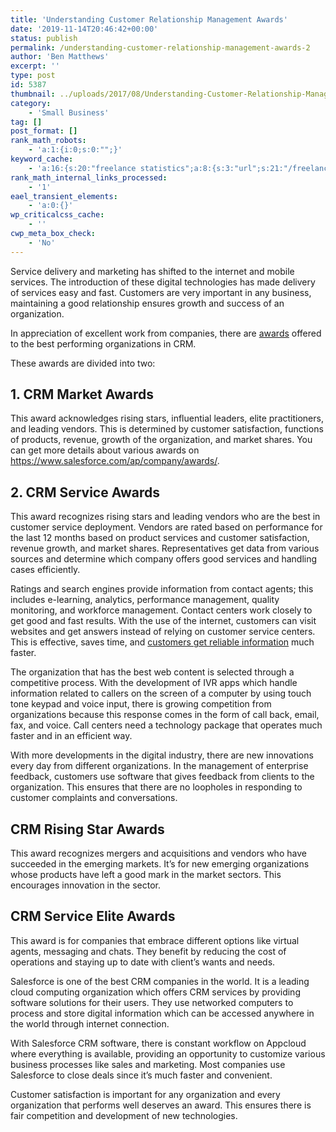 ```yaml
---
title: 'Understanding Customer Relationship Management Awards'
date: '2019-11-14T20:46:42+00:00'
status: publish
permalink: /understanding-customer-relationship-management-awards-2
author: 'Ben Matthews'
excerpt: ''
type: post
id: 5387
thumbnail: ../uploads/2017/08/Understanding-Customer-Relationship-Management-Awards-150x150.jpg
category:
    - 'Small Business'
tag: []
post_format: []
rank_math_robots:
    - 'a:1:{i:0;s:0:"";}'
keyword_cache:
    - 'a:16:{s:20:"freelance statistics";a:8:{s:3:"url";s:21:"/freelance-statistics";s:5:"times";s:0:"";s:7:"between";s:0:"";s:6:"before";s:0:"";s:5:"after";s:0:"";s:4:"case";N;s:8:"nofollow";N;s:9:"newwindow";N;}s:19:"freelance portfolio";a:8:{s:3:"url";s:30:"/courses/freelance-portfolios/";s:5:"times";s:0:"";s:7:"between";s:0:"";s:6:"before";s:0:"";s:5:"after";s:0:"";s:4:"case";N;s:8:"nofollow";N;s:9:"newwindow";N;}s:19:"accounting software";a:8:{s:3:"url";s:33:"/best-online-accounting-software/";s:5:"times";s:0:"";s:7:"between";s:0:"";s:6:"before";s:0:"";s:5:"after";s:0:"";s:4:"case";N;s:8:"nofollow";N;s:9:"newwindow";N;}s:19:"freelance community";a:8:{s:3:"url";s:20:"/freelance-community";s:5:"times";s:0:"";s:7:"between";s:0:"";s:6:"before";s:0:"";s:5:"after";s:0:"";s:4:"case";N;s:8:"nofollow";N;s:9:"newwindow";N;}s:19:"freelance questions";a:8:{s:3:"url";s:20:"/freelance-community";s:5:"times";s:0:"";s:7:"between";s:0:"";s:6:"before";s:0:"";s:5:"after";s:0:"";s:4:"case";N;s:8:"nofollow";N;s:9:"newwindow";N;}s:18:"freelance expenses";a:8:{s:3:"url";s:19:"/freelance-expenses";s:5:"times";s:0:"";s:7:"between";s:0:"";s:6:"before";s:0:"";s:5:"after";s:0:"";s:4:"case";N;s:8:"nofollow";N;s:9:"newwindow";N;}s:18:"freelance training";a:8:{s:3:"url";s:8:"/courses";s:5:"times";s:0:"";s:7:"between";s:0:"";s:6:"before";s:0:"";s:5:"after";s:0:"";s:4:"case";N;s:8:"nofollow";N;s:9:"newwindow";N;}s:15:"freelance tools";a:8:{s:3:"url";s:21:"/best-freelance-tools";s:5:"times";s:0:"";s:7:"between";s:0:"";s:6:"before";s:0:"";s:5:"after";s:0:"";s:4:"case";N;s:8:"nofollow";N;s:9:"newwindow";N;}s:15:"freelance rates";a:8:{s:3:"url";s:16:"/freelance-rates";s:5:"times";s:0:"";s:7:"between";s:0:"";s:6:"before";s:0:"";s:5:"after";s:0:"";s:4:"case";N;s:8:"nofollow";N;s:9:"newwindow";N;}s:14:"freelance work";a:8:{s:3:"url";s:15:"/freelance-work";s:5:"times";s:0:"";s:7:"between";s:0:"";s:6:"before";s:0:"";s:5:"after";s:0:"";s:4:"case";N;s:8:"nofollow";N;s:9:"newwindow";N;}s:14:"freelance jobs";a:8:{s:3:"url";s:15:"/freelance-jobs";s:5:"times";s:0:"";s:7:"between";s:0:"";s:6:"before";s:0:"";s:5:"after";s:0:"";s:4:"case";N;s:8:"nofollow";N;s:9:"newwindow";N;}s:13:"balance sheet";a:8:{s:3:"url";s:46:"https://freetrain.co/balance-sheet-definition/";s:5:"times";s:0:"";s:7:"between";s:0:"";s:6:"before";s:0:"";s:5:"after";s:0:"";s:4:"case";N;s:8:"nofollow";N;s:9:"newwindow";N;}s:7:"courses";a:8:{s:3:"url";s:8:"/courses";s:5:"times";s:0:"";s:7:"between";s:0:"";s:6:"before";s:0:"";s:5:"after";s:0:"";s:4:"case";N;s:8:"nofollow";N;s:9:"newwindow";N;}s:5:"rates";a:8:{s:3:"url";s:16:"/freelance-rates";s:5:"times";s:0:"";s:7:"between";s:0:"";s:6:"before";s:0:"";s:5:"after";s:0:"";s:4:"case";N;s:8:"nofollow";N;s:9:"newwindow";N;}s:4:"ir35";a:8:{s:3:"url";s:5:"/ir35";s:5:"times";s:0:"";s:7:"between";s:0:"";s:6:"before";s:0:"";s:5:"after";s:0:"";s:4:"case";N;s:8:"nofollow";N;s:9:"newwindow";N;}s:13:"keywords_time";i:1565615214;}'
rank_math_internal_links_processed:
    - '1'
eael_transient_elements:
    - 'a:0:{}'
wp_criticalcss_cache:
    - ''
cwp_meta_box_check:
    - 'No'
---
```

<span style="font-weight: 400;">Service delivery and marketing has shifted to the internet and mobile services. The introduction of these digital technologies has made delivery of services easy and fast. Customers are very important in any business, maintaining a good relationship ensures growth and success of an organization. </span>

<span style="font-weight: 400;">In appreciation of excellent work from companies, there are </span>[<span style="font-weight: 400;">awards</span>](https://en.wikipedia.org/wiki/Award)<span style="font-weight: 400;"> offered to the best performing organizations in CRM. </span>

<span style="font-weight: 400;">These awards are divided into two:</span><span style="font-weight: 400;">  
</span>

**1. CRM Market Awards**
------------------------

<span style="font-weight: 400;">This award acknowledges rising stars, influential leaders, elite practitioners, and leading vendors. This is determined by customer satisfaction, functions of products, revenue, growth of the organization, and market shares. You can get more details about various awards on </span>[<span style="font-weight: 400;">https://www.salesforce.com/ap/company/awards/</span>](https://www.salesforce.com/ap/company/awards/)<span style="font-weight: 400;">.</span><span style="font-weight: 400;">  
</span>

**2. CRM Service Awards**<span style="font-weight: 400;">  
</span>
-------------------------------------------------------------------

<span style="font-weight: 400;">This award recognizes rising stars and leading vendors who are the best in customer service deployment. Vendors are rated based on performance for the last 12 months based on product services and customer satisfaction, revenue growth, and market shares. Representatives get data from various sources and determine which company offers good services and handling cases efficiently.</span>

<span style="font-weight: 400;">Ratings and search engines provide information from contact agents; this includes e-learning, analytics, performance management, quality monitoring, and workforce management. Contact centers work closely to get good and fast results. With the use of the internet, customers can visit websites and get answers instead of relying on customer service centers. This is effective, saves time, and </span>[<span style="font-weight: 400;">customers get reliable information</span>](http://customerthink.com/7-top-customer-information-sources/)<span style="font-weight: 400;"> much faster.</span><span style="font-weight: 400;">  
</span>

<span style="font-weight: 400;">The organization that has the best web content is selected through a competitive process. With the development of IVR apps which handle information related to callers on the screen of a computer by using touch tone keypad and voice input, there is growing competition from organizations because this response comes in the form of call back, email, fax, and voice. Call centers need a technology package that operates much faster and in an efficient way. </span>

<span style="font-weight: 400;">With more developments in the digital industry, there are new innovations every day from different organizations. In the management of enterprise feedback, customers use software that gives feedback from clients to the organization. This ensures that there are no loopholes in responding to customer complaints and conversations.</span>

**CRM Rising Star Awards**<span style="font-weight: 400;">  
</span>
--------------------------------------------------------------------

<span style="font-weight: 400;">This award recognizes mergers and acquisitions and vendors who have succeeded in the emerging markets. It’s for new emerging organizations whose products have left a good mark in the market sectors. This encourages innovation in the sector.</span>

**CRM Service Elite Awards**<span style="font-weight: 400;">  
</span>
----------------------------------------------------------------------

<span style="font-weight: 400;">This award is for companies that embrace different options like virtual agents, messaging and chats. They benefit by reducing the cost of operations and staying up to date with client’s wants and needs. </span>

<span style="font-weight: 400;">Salesforce is one of the best CRM companies in the world. It is a leading cloud computing organization which offers CRM services by providing software solutions for their users. They use networked computers to process and store digital information which can be accessed anywhere in the world through internet connection.</span><span style="font-weight: 400;">  
</span>

<span style="font-weight: 400;">With Salesforce CRM software, there is constant workflow on Appcloud where everything is available, providing an opportunity to customize various business processes like sales and marketing. Most companies use Salesforce to close deals since it’s much faster and convenient. </span>

<span style="font-weight: 400;">Customer satisfaction is important for any organization and every organization that performs well deserves an award. This ensures there is fair competition and development of new technologies.</span>